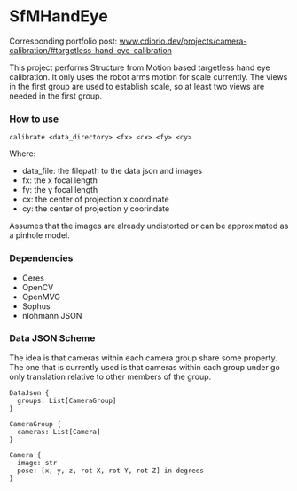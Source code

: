# SfMHandEye
Corresponding portfolio post: www.cdiorio.dev/projects/camera-calibration/#targetless-hand-eye-calibration

This project performs Structure from Motion based targetless hand eye calibration. It only uses the robot arms motion for scale currently. The views
in the first group are used to establish scale, so at least two views are needed in the first group.

### How to use
```
calibrate <data_directory> <fx> <cx> <fy> <cy>
```
Where:
- data_file: the filepath to the data json and images
- fx: the x focal length
- fy: the y focal length
- cx: the center of projection x coordinate
- cy: the center of projection y coorindate

Assumes that the images are already undistorted or can be approximated as a pinhole model.


### Dependencies
- Ceres
- OpenCV
- OpenMVG
- Sophus 
- nlohmann JSON

### Data JSON Scheme

The idea is that cameras within each camera group share some property. The one that is currently used is that cameras within each group under go only
translation relative to other members of the group.

```
DataJson {
  groups: List[CameraGroup]
}

CameraGroup {
  cameras: List[Camera]
}

Camera {
  image: str
  pose: [x, y, z, rot X, rot Y, rot Z] in degrees
}
```